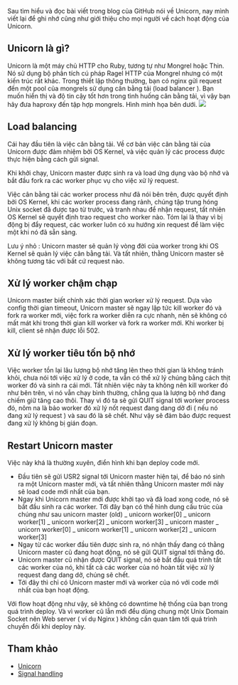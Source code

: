 Sau tìm hiểu và đọc bài viết trong blog của GitHub nói về Unicorn, nay mình viết lại để ghi nhớ cũng như giới thiệu cho mọi người về cách hoạt động của Unicorn.

## Unicorn là gì?
Unicorn là một máy chủ HTTP cho Ruby, tương tự như Mongrel hoặc Thin. Nó sử dụng bộ phân tích cú pháp Ragel HTTP của Mongrel nhưng có một kiến trúc rất khác.
Trong thiết lập thông thường, bạn có nginx gửi request đến một pool của mongrels sử dụng cân bằng tải (load balancer ). Bạn muốn hiển thị và độ tin cậy tốt hơn trong tình huống cân bằng tải, vì vậy bạn hãy đưa haproxy đến tập hợp mongrels. Hình minh họa bên dưới.
                                                                                                                    ![](https://images.viblo.asia/2ecaea53-f353-4ee8-b906-c4002da84114.png)

## Load balancing
Cái hay đầu tiên là việc cân bằng tải. Về cơ bản việc cân bằng tải của Unicorn được đảm nhiệm bởi OS Kernel, và việc quản lý các process được thực hiện bằng cách gửi signal.

Khi khởi chạy, Unicorn master được sinh ra và load ứng dụng vào bộ nhớ và bắt đầu fork ra các worker phục vụ cho việc xử lý request.

Việc cân bằng tải các worker process như đã nói bên trên, được quyết định bởi OS Kernel, khi các worker process đang rảnh, chúng tập trung hóng Unix socket đã được tạo từ trước, và tranh nhau để nhận request, tất nhiên OS Kernel sẽ quyết định trao request cho worker nào. Tóm lại là thay vì bị động bị đẩy request, các worker luôn có xu hướng xin request để làm việc một khi nó đã sẵn sàng.

Lưu ý nhỏ : Unicorn master sẽ quản lý vòng đời của worker trong khi OS Kernel sẽ quản lý việc cân bằng tải. Và tất nhiên, thằng Unicorn master sẽ không tương tác với bất cứ request nào.

## Xử lý worker chậm chạp
Unicorn master biết chính xác thời gian worker xử lý request. Dựa vào config thời gian timeout, Unicorn master sẽ ngay lập tức kill worker đó và fork ra worker mới, việc fork ra worker diễn ra cực nhanh, nên sẽ không có mất mát khi trong thời gian kill worker và fork ra worker mới. Khi worker bị kill, client sẽ nhận được lỗi 502.

## Xử lý worker tiêu tốn bộ nhớ
Việc worker tồn lại lâu lượng bộ nhớ tăng lên theo thời gian là không tránh khỏi, chưa nói tới việc xử lý ở code, ta vẫn có thể xử lý chúng bằng cách thịt worker đó và sinh ra cái mới. Tất nhiên việc này ta không nên kill worker đó như bên trên, vì nó vẫn chạy bình thường, chẳng qua là lượng bộ nhớ đang chiếm giữ tăng cao thôi. Thay vì đó ta sẽ gửi QUIT signal tới worker process đó, nôm na là bảo worker đó xử lý nốt request đang dang dở đi ( nếu nó đang xử lý request ) và sau đó là sẽ chết. Như vậy sẽ đảm bảo được request đang xử lý không bị gián đoạn.

## Restart Unicorn master
Việc này khá là thường xuyên, điển hình khi bạn deploy code mới.

* Đầu tiên sẽ gửi USR2 signal tới Unicorn master hiện tại, để báo nó sinh ra một Unicorn master mới, và tất nhiên thằng Unicorn master mới này sẽ load code mới nhất của bạn.
* Ngay khi Unicorn master mới được khởi tạo và đã load xong code, nó sẽ bắt đầu sinh ra các worker. Tới đây bạn có thể hình dung cấu trúc của chúng như sau
  unicorn master (old)
  \_ unicorn worker[0]
  \_ unicorn worker[1]
  \_ unicorn worker[2]
  \_ unicorn worker[3]
  \_ unicorn master
     \_ unicorn worker[0]
     \_ unicorn worker[1]
     \_ unicorn worker[2]
     \_ unicorn worker[3]
* Ngay từ các worker đầu tiên được sinh ra, nó nhận thấy đang có thằng Unicorn master cũ đang hoạt động, nó sẽ gửi QUIT signal tới thằng đó.
* Unicorn master cũ nhận được QUIT signal, nó sẽ bắt đầu quá trình tắt các worker của nó, khi tất cả các worker của nó hoàn tất việc xử lý request đang dang dở, chúng sẽ chết.
* Tới đây thì chỉ có Unicorn master mới và worker của nó với code mới nhất của bạn hoạt động.

Với flow hoạt động như vậy, sẽ không có downtime hệ thống của bạn trong quá trình deploy. Và vì worker cũ lẫn mới đểu dùng chung một Unix Domain Socket nên Web server ( ví dụ Nginx ) không cần quan tâm tới quá trình chuyển đổi khi deploy này.

## Tham khảo
* [Unicorn](https://github.com/blog/517-unicorn)
* [Signal handling](https://bogomips.org/unicorn/SIGNALS.html)